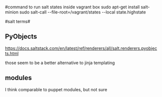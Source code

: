 #command to run salt states inside vagrant box
sudo apt-get install salt-minion
sudo salt-call --file-root=/vagrant/states --local state.highstate



#salt terms#
## PyObjects ##

https://docs.saltstack.com/en/latest/ref/renderers/all/salt.renderers.pyobjects.html

those seem to be a better alternative to jinja templating

##  modules ##
I think comparable to puppet modules, but not sure
